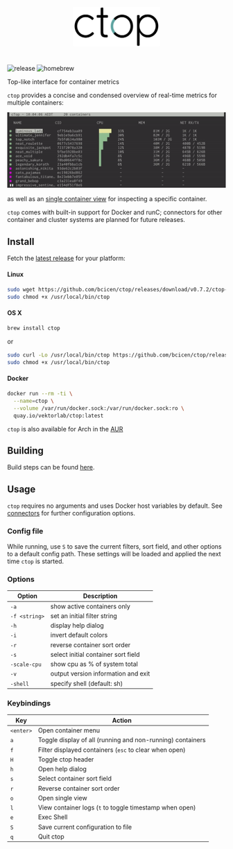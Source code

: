 <p align="center"><img width="200px" src="/_docs/img/logo.png" alt="ctop"/></p>

#

![release][release] ![homebrew][homebrew]

Top-like interface for container metrics

`ctop` provides a concise and condensed overview of real-time metrics for multiple containers:
<p align="center"><img src="_docs/img/grid.gif" alt="ctop"/></p>

as well as an [single container view][single_view] for inspecting a specific container.

`ctop` comes with built-in support for Docker and runC; connectors for other container and cluster systems are planned for future releases.

## Install

Fetch the [latest release](https://github.com/bcicen/ctop/releases) for your platform:

#### Linux

```bash
sudo wget https://github.com/bcicen/ctop/releases/download/v0.7.2/ctop-0.7.2-linux-amd64 -O /usr/local/bin/ctop
sudo chmod +x /usr/local/bin/ctop
```

#### OS X

```bash
brew install ctop
```
or
```bash
sudo curl -Lo /usr/local/bin/ctop https://github.com/bcicen/ctop/releases/download/v0.7.2/ctop-0.7.2-darwin-amd64
sudo chmod +x /usr/local/bin/ctop
```

#### Docker

```bash
docker run --rm -ti \
  --name=ctop \
  --volume /var/run/docker.sock:/var/run/docker.sock:ro \
  quay.io/vektorlab/ctop:latest
```

`ctop` is also available for Arch in the [AUR](https://aur.archlinux.org/packages/ctop-bin/)

## Building

Build steps can be found [here][build].

## Usage

`ctop` requires no arguments and uses Docker host variables by default. See [connectors][connectors] for further configuration options.

### Config file

While running, use `S` to save the current filters, sort field, and other options to a default config path. These settings will be loaded and applied the next time `ctop` is started.

### Options

Option | Description
--- | ---
`-a`	| show active containers only
`-f <string>` | set an initial filter string
`-h`	| display help dialog
`-i`  | invert default colors
`-r`	| reverse container sort order
`-s`  | select initial container sort field
`-scale-cpu`	| show cpu as % of system total
`-v`	| output version information and exit
`-shell` | specify shell (default: sh)

### Keybindings

Key | Action
--- | ---
`<enter>` | Open container menu
`a` | Toggle display of all (running and non-running) containers
`f` | Filter displayed containers (`esc` to clear when open)
`H` | Toggle ctop header
`h` | Open help dialog
`s` | Select container sort field
`r` | Reverse container sort order
`o` | Open single view
`l` | View container logs (`t` to toggle timestamp when open)
`e` | Exec Shell
`S` | Save current configuration to file
`q` | Quit ctop

[build]: _docs/build.md
[connectors]: _docs/connectors.md
[single_view]: _docs/single.md
[release]: https://img.shields.io/github/release/bcicen/ctop.svg "ctop"
[homebrew]: https://img.shields.io/homebrew/v/ctop.svg "ctop"
